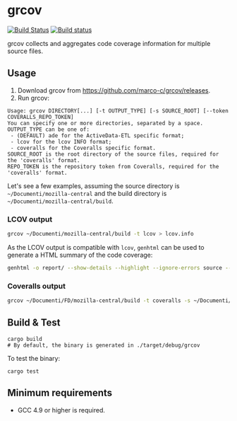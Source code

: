 # grcov

[![Build Status](https://travis-ci.org/marco-c/grcov.svg?branch=master)](https://travis-ci.org/marco-c/grcov)
[![Build status](https://ci.appveyor.com/api/projects/status/1957u00h26alxey2/branch/master?svg=true)](https://ci.appveyor.com/project/marco-c/grcov/branch/master)

grcov collects and aggregates code coverage information for multiple source files.

## Usage

1. Download grcov from https://github.com/marco-c/grcov/releases.
2. Run grcov:

```
Usage: grcov DIRECTORY[...] [-t OUTPUT_TYPE] [-s SOURCE_ROOT] [--token COVERALLS_REPO_TOKEN]
You can specify one or more directories, separated by a space.
OUTPUT_TYPE can be one of:
 - (DEFAULT) ade for the ActiveData-ETL specific format;
 - lcov for the lcov INFO format;
 - coveralls for the Coveralls specific format.
SOURCE_ROOT is the root directory of the source files, required for the 'coveralls' format.
REPO_TOKEN is the repository token from Coveralls, required for the 'coveralls' format.
```

Let's see a few examples, assuming the source directory is `~/Documenti/mozilla-central` and the build directory is `~/Documenti/mozilla-central/build`.

### LCOV output

```sh
grcov ~/Documenti/mozilla-central/build -t lcov > lcov.info
```

As the LCOV output is compatible with `lcov`, `genhtml` can be used to generate a HTML summary of the code coverage:
```sh
genhtml -o report/ --show-details --highlight --ignore-errors source --legend lcov.info
```

### Coveralls output

```sh
grcov ~/Documenti/FD/mozilla-central/build -t coveralls -s ~/Documenti/FD/mozilla-central --token YOUR_COVERALLS_TOKEN > coveralls.json
```

## Build & Test

```
cargo build
# By default, the binary is generated in ./target/debug/grcov
```

To test the binary:
```
cargo test
```

## Minimum requirements

- GCC 4.9 or higher is required.
